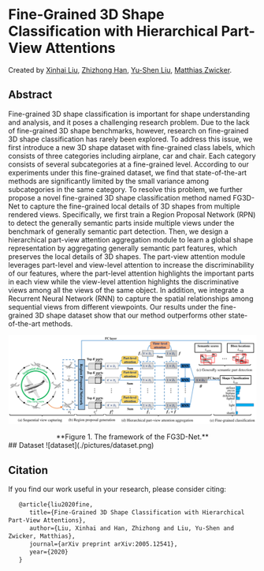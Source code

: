 # Fine-Grained 3D Shape Classification with Hierarchical Part-View Attentions
Created by <a href="https://scholar.google.com/citations?user=vg2IvzsAAAAJ&hl=en" target="_blank">Xinhai Liu</a>, <a href="https://scholar.google.com/citations?user=RGNWczEAAAAJ&hl=en" target="_blank">Zhizhong Han</a>, <a href="http://cgcad.thss.tsinghua.edu.cn/liuyushen/" target="_blank">Yu-Shen Liu</a>, <a href="https://scholar.google.com/citations?user=KW0FmzgAAAAJ&hl=en" target="_blank">Matthias Zwicker</a>.

## Abstract
Fine-grained 3D shape classification is important for shape understanding and analysis, and it poses a challenging research problem. Due to the lack of fine-grained 3D shape benchmarks, however, research on fine-grained 3D shape classification has rarely been explored. To address this issue, we first introduce a new 3D shape dataset with fine-grained class labels, which consists of three categories including airplane, car and chair. Each category consists of several subcategories at a fine-grained level. According to our experiments under this fine-grained dataset, we find that state-of-the-art methods are significantly limited by the small variance among subcategories in the same category. To resolve this problem, we further propose a novel fine-grained 3D shape classification method named FG3D-Net to capture the fine-grained local details of 3D shapes from multiple rendered views. Specifically, we first train a Region Proposal Network (RPN) to detect the generally semantic parts inside multiple views under the benchmark of generally semantic part detection. Then, we design a hierarchical part-view attention aggregation module to learn a global shape representation by aggregating generally semantic part features, which preserves the local details of 3D shapes. The part-view attention module leverages part-level and view-level attention to increase the discriminability of our features, where the part-level attention highlights the important parts in each view while the view-level attention highlights the discriminative views among all the views of the same object. In addition, we integrate a Recurrent Neural Network (RNN) to capture the spatial relationships among sequential views from different viewpoints. Our results under the fine-grained 3D shape dataset show that our method outperforms other state-of-the-art methods.

![framework](./pictures/framework.png)
<center>**Figure 1. The framework of the FG3D-Net.**</center>
## Dataset
![dataset](./pictures/dataset.png)


## Citation
If you find our work useful in your research, please consider citing:

       @article{liu2020fine,
          title={Fine-Grained 3D Shape Classification with Hierarchical Part-View Attentions},
          author={Liu, Xinhai and Han, Zhizhong and Liu, Yu-Shen and Zwicker, Matthias},
          journal={arXiv preprint arXiv:2005.12541},
          year={2020}
       }
